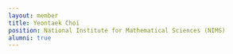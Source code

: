 ```yaml
---
layout: member
title: Yeontaek Choi
position: National Institute for Mathematical Sciences (NIMS)
alumni: true
---
```

